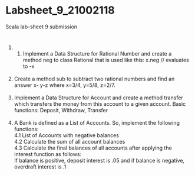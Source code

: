 # Labsheet_9_21002118
Scala lab-sheet 9 submission
#

1. 1. Implement a Data Structure for Rational Number and create a method neg to class Rational that is used like this:
     x.neg // evaluates to -x <br/><br/>
2. Create a method sub to subtract two rational numbers and find an answer x- y-z where
     x=3/4, y=5/8, z=2/7.<br/><br/>
3. Implement a Data Structure for Account and create a method transfer which transfers the money from this account to a given account.
Basic functions: Deposit, Withdraw, Transfer<br/><br/>
4. A Bank is defined as a List of Accounts. So, implement the following functions:<br/>
4.1 List of Accounts with negative balances<br/>
4.2 Calculate the sum of all account balances<br/>
4.3 Calculate the final balances of all accounts after applying the interest function as follows:<br/>
If balance is positive, deposit interest is .05 and if balance is negative, overdraft interest is .1
